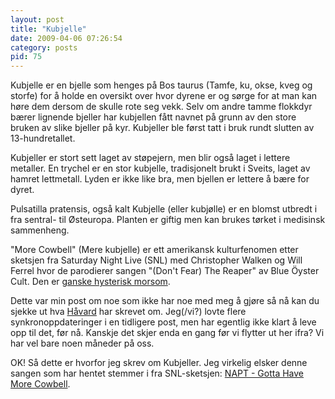 ```yaml
---
layout: post
title: "Kubjelle"
date: 2009-04-06 07:26:54
category: posts
pid: 75
---
```

Kubjelle er en bjelle som henges på Bos taurus (Tamfe, ku, okse, kveg og storfe) for å holde en oversikt over hvor dyrene er og sørge for at man kan høre dem dersom de skulle rote seg vekk. Selv om andre tamme flokkdyr bærer lignende bjeller har kubjellen fått navnet på grunn av den store bruken av slike bjeller på kyr. Kubjeller ble først tatt i bruk rundt slutten av 13-hundretallet.

Kubjeller er stort sett laget av støpejern, men blir også laget i lettere metaller. En trychel er en stor kubjelle, tradisjonelt brukt i Sveits, laget av hamret lettmetall. Lyden er ikke like bra, men bjellen er lettere å bære for dyret.

Pulsatilla pratensis, også kalt Kubjelle (eller kubjølle) er en blomst utbredt i fra sentral- til Østeuropa. Planten er giftig men kan brukes tørket i medisinsk sammenheng. 

"More Cowbell" (Mere kubjelle) er ett amerikansk kulturfenomen etter sketsjen fra Saturday Night Live (SNL) med Christopher Walken og Will Ferrel hvor de parodierer sangen "(Don't Fear) The Reaper" av Blue Öyster Cult. Den er [ganske hysterisk morsom][1].

Dette var min post om noe som ikke har noe med meg å gjøre så nå kan du sjekke ut hva [Håvard][2] har skrevet om. Jeg(/vi?) lovte flere synkronoppdateringer i en tidligere post, men har egentlig ikke klart å leve opp til det, før nå. Kanskje det skjer enda en gang før vi flytter ut her ifra? Vi har vel bare noen måneder på oss.

OK! Så dette er hvorfor jeg skrev om Kubjeller. Jeg virkelig elsker denne sangen som har hentet stemmer i fra SNL-sketsjen: [NAPT - Gotta Have More Cowbell][3].

 [1]: http://vimeo.com/39387904
 [2]: http://hermiene.net
 [3]: http://www.youtube.com/watch?v=tj5PnWcNtRk